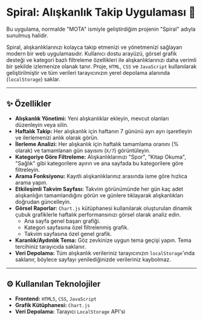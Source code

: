 # Spiral: Alışkanlık Takip Uygulaması 🚀

Bu uygulama, normalde "MOTA" ismiyle geliştirdiğim projenin "Spiral" adıyla sunulmuş halidir.

Spiral, alışkanlıklarınızı kolayca takip etmenizi ve yönetmenizi sağlayan modern bir web uygulamasıdır. Kullanıcı dostu arayüzü, görsel grafik desteği ve kategori bazlı filtreleme özellikleri ile alışkanlıklarınızı daha verimli bir şekilde izlemenize olanak tanır. Proje, `HTML`, `CSS` ve `JavaScript` kullanılarak geliştirilmiştir ve tüm verileri tarayıcınızın yerel depolama alanında (`localStorage`) saklar.

---

## ✨ Özellikler

* **Alışkanlık Yönetimi:** Yeni alışkanlıklar ekleyin, mevcut olanları düzenleyin veya silin.
* **Haftalık Takip:** Her alışkanlık için haftanın 7 gününü ayrı ayrı işaretleyin ve ilerlemenizi anlık olarak görün.
* **İlerleme Analizi:** Her alışkanlık için haftalık tamamlama oranını (% olarak) ve tamamlanan gün sayısını (`X/7`) görüntüleyin.
* **Kategoriye Göre Filtreleme:** Alışkanlıklarınızı "Spor", "Kitap Okuma", "Sağlık" gibi kategorilere ayırın ve ana sayfada bu kategorilere göre filtreleyin.
* **Arama Fonksiyonu:** Kayıtlı alışkanlıklarınız arasında isme göre hızlıca arama yapın.
* **Etkileşimli Takvim Sayfası:** Takvim görünümünde her gün kaç adet alışkanlığın tamamlandığını görün ve günlere tıklayarak alışkanlıkları doğrudan güncelleyin.
* **Görsel Raporlar:** `Chart.js` kütüphanesi kullanılarak oluşturulan dinamik çubuk grafiklerle haftalık performansınızı görsel olarak analiz edin.
    * Ana sayfa genel başarı grafiği.
    * Kategori sayfasına özel filtrelenmiş grafik.
    * Takvim sayfasına özel genel grafik.
* **Karanlık/Aydınlık Tema:** Göz zevkinize uygun tema geçişi yapın. Tema tercihiniz tarayıcıda saklanır.
* **Veri Depolama:** Tüm alışkanlık verileriniz tarayıcınızın `localStorage`'ında saklanır, böylece sayfayı yenilediğinizde verileriniz kaybolmaz.

---

## ⚙️ Kullanılan Teknolojiler

* **Frontend:** `HTML5`, `CSS`, `JavaScript`
* **Grafik Kütüphanesi:** `Chart.js`
* **Veri Depolama:** Tarayıcı `LocalStorage` API'si
